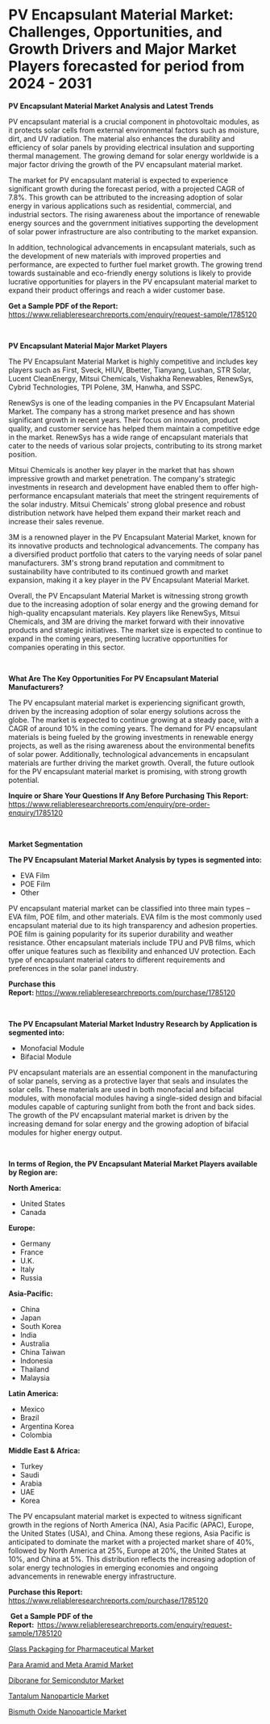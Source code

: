 <p><h1>PV Encapsulant Material Market: Challenges, Opportunities, and Growth Drivers and Major Market Players forecasted for period from 2024 - 2031</h1></p><p><strong>PV Encapsulant Material Market Analysis and Latest Trends</strong></p>
<p><p>PV encapsulant material is a crucial component in photovoltaic modules, as it protects solar cells from external environmental factors such as moisture, dirt, and UV radiation. The material also enhances the durability and efficiency of solar panels by providing electrical insulation and supporting thermal management. The growing demand for solar energy worldwide is a major factor driving the growth of the PV encapsulant material market.</p><p>The market for PV encapsulant material is expected to experience significant growth during the forecast period, with a projected CAGR of 7.8%. This growth can be attributed to the increasing adoption of solar energy in various applications such as residential, commercial, and industrial sectors. The rising awareness about the importance of renewable energy sources and the government initiatives supporting the development of solar power infrastructure are also contributing to the market expansion.</p><p>In addition, technological advancements in encapsulant materials, such as the development of new materials with improved properties and performance, are expected to further fuel market growth. The growing trend towards sustainable and eco-friendly energy solutions is likely to provide lucrative opportunities for players in the PV encapsulant material market to expand their product offerings and reach a wider customer base.</p></p>
<p><strong>Get a Sample PDF of the Report:&nbsp;</strong> <a href="https://www.reliableresearchreports.com/enquiry/request-sample/1785120">https://www.reliableresearchreports.com/enquiry/request-sample/1785120</a></p>
<p>&nbsp;</p>
<p><strong>PV Encapsulant Material Major Market Players</strong></p>
<p><p>The PV Encapsulant Material Market is highly competitive and includes key players such as First, Sveck, HIUV, Bbetter, Tianyang, Lushan, STR Solar, Lucent CleanEnergy, Mitsui Chemicals, Vishakha Renewables, RenewSys, Cybrid Technologies, TPI Polene, 3M, Hanwha, and SSPC.</p><p>RenewSys is one of the leading companies in the PV Encapsulant Material Market. The company has a strong market presence and has shown significant growth in recent years. Their focus on innovation, product quality, and customer service has helped them maintain a competitive edge in the market. RenewSys has a wide range of encapsulant materials that cater to the needs of various solar projects, contributing to its strong market position.</p><p>Mitsui Chemicals is another key player in the market that has shown impressive growth and market penetration. The company's strategic investments in research and development have enabled them to offer high-performance encapsulant materials that meet the stringent requirements of the solar industry. Mitsui Chemicals' strong global presence and robust distribution network have helped them expand their market reach and increase their sales revenue.</p><p>3M is a renowned player in the PV Encapsulant Material Market, known for its innovative products and technological advancements. The company has a diversified product portfolio that caters to the varying needs of solar panel manufacturers. 3M's strong brand reputation and commitment to sustainability have contributed to its continued growth and market expansion, making it a key player in the PV Encapsulant Material Market.</p><p>Overall, the PV Encapsulant Material Market is witnessing strong growth due to the increasing adoption of solar energy and the growing demand for high-quality encapsulant materials. Key players like RenewSys, Mitsui Chemicals, and 3M are driving the market forward with their innovative products and strategic initiatives. The market size is expected to continue to expand in the coming years, presenting lucrative opportunities for companies operating in this sector.</p></p>
<p>&nbsp;</p>
<p><strong>What Are The Key Opportunities For PV Encapsulant Material Manufacturers?</strong></p>
<p><p>The PV encapsulant material market is experiencing significant growth, driven by the increasing adoption of solar energy solutions across the globe. The market is expected to continue growing at a steady pace, with a CAGR of around 10% in the coming years. The demand for PV encapsulant materials is being fueled by the growing investments in renewable energy projects, as well as the rising awareness about the environmental benefits of solar power. Additionally, technological advancements in encapsulant materials are further driving the market growth. Overall, the future outlook for the PV encapsulant material market is promising, with strong growth potential.</p></p>
<p><strong>Inquire or Share Your Questions If Any Before Purchasing This Report:</strong> <a href="https://www.reliableresearchreports.com/enquiry/pre-order-enquiry/1785120">https://www.reliableresearchreports.com/enquiry/pre-order-enquiry/1785120</a></p>
<p>&nbsp;</p>
<p><strong>Market Segmentation</strong></p>
<p><strong>The PV Encapsulant Material Market Analysis by types is segmented into:</strong></p>
<p><ul><li>EVA Film</li><li>POE Film</li><li>Other</li></ul></p>
<p><p>PV encapsulant material market can be classified into three main types – EVA film, POE film, and other materials. EVA film is the most commonly used encapsulant material due to its high transparency and adhesion properties. POE film is gaining popularity for its superior durability and weather resistance. Other encapsulant materials include TPU and PVB films, which offer unique features such as flexibility and enhanced UV protection. Each type of encapsulant material caters to different requirements and preferences in the solar panel industry.</p></p>
<p><strong>Purchase this Report:&nbsp;</strong><a href="https://www.reliableresearchreports.com/purchase/1785120">https://www.reliableresearchreports.com/purchase/1785120</a></p>
<p>&nbsp;</p>
<p><strong>The PV Encapsulant Material Market Industry Research by Application is segmented into:</strong></p>
<p><ul><li>Monofacial Module</li><li>Bifacial Module</li></ul></p>
<p><p>PV encapsulant materials are an essential component in the manufacturing of solar panels, serving as a protective layer that seals and insulates the solar cells. These materials are used in both monofacial and bifacial modules, with monofacial modules having a single-sided design and bifacial modules capable of capturing sunlight from both the front and back sides. The growth of the PV encapsulant material market is driven by the increasing demand for solar energy and the growing adoption of bifacial modules for higher energy output.</p></p>
<p>&nbsp;</p>
<p><strong>In terms of Region, the PV Encapsulant Material Market Players available by Region are:</strong></p>
<p>
    <p> <strong> North America: </strong>
        <ul>
            <li>United States</li>
            <li>Canada</li>
        </ul>
        </p> 
    <p> <strong> Europe: </strong>
        <ul>
            <li>Germany</li>
            <li>France</li>
            <li>U.K.</li>
            <li>Italy</li>
            <li>Russia</li>
        </ul>
        </p> 
    <p> <strong> Asia-Pacific: </strong>
        <ul>
            <li>China</li>
            <li>Japan</li>
            <li>South Korea</li>
            <li>India</li>
            <li>Australia</li>
            <li>China Taiwan</li>
            <li>Indonesia</li>
            <li>Thailand</li>
            <li>Malaysia</li>
        </ul>
        </p> 
    <p> <strong> Latin America: </strong>
        <ul>
            <li>Mexico</li>
            <li>Brazil</li>
            <li>Argentina Korea</li>
            <li>Colombia</li>
        </ul>
        </p> 
    <p> <strong> Middle East & Africa: </strong>
        <ul>
            <li>Turkey</li>
            <li>Saudi</li>
            <li>Arabia</li>
            <li>UAE</li>
            <li>Korea</li>
        </ul>
    </p>
    </p>
<p><p>The PV encapsulant material market is expected to witness significant growth in the regions of North America (NA), Asia Pacific (APAC), Europe, the United States (USA), and China. Among these regions, Asia Pacific is anticipated to dominate the market with a projected market share of 40%, followed by North America at 25%, Europe at 20%, the United States at 10%, and China at 5%. This distribution reflects the increasing adoption of solar energy technologies in emerging economies and ongoing advancements in renewable energy infrastructure.</p></p>
<p><strong>Purchase this Report: </strong><a href="https://www.reliableresearchreports.com/purchase/1785120">https://www.reliableresearchreports.com/purchase/1785120</a></p>
<p>&nbsp;<strong>Get a Sample PDF of the Report:&nbsp;&nbsp;</strong><a href="https://www.reliableresearchreports.com/enquiry/request-sample/1785120">https://www.reliableresearchreports.com/enquiry/request-sample/1785120</a></p>
<p><strong></strong></p>
<p><p><a href="https://github.com/indrystar/Market-Research-Report-List-2/blob/main/glass-packaging-for-pharmaceutical-market.md">Glass Packaging for Pharmaceutical Market</a></p><p><a href="https://github.com/josesg55/Market-Research-Report-List-1/blob/main/para-aramid-and-meta-aramid-market.md">Para Aramid and Meta Aramid Market</a></p><p><a href="https://github.com/AKSHATREPORTPRIME/Market-Research-Report-List-3/blob/main/diborane-for-semicondutor-market.md">Diborane for Semicondutor Market</a></p><p><a href="https://issuu.com/reportprime-2/docs/tantalum-nanoparticle-market-size-2030.pptx">Tantalum Nanoparticle Market</a></p><p><a href="https://issuu.com/reportprime-2/docs/bismuth-oxide-nanoparticle-market-size-2030.pptx">Bismuth Oxide Nanoparticle Market</a></p></p>